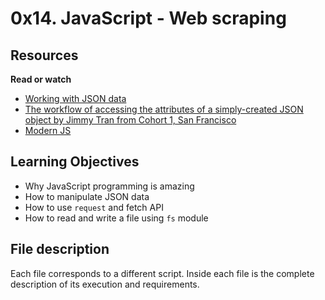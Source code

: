# 0x14. JavaScript - Web scraping

## Resources

**Read or watch**

- [Working with JSON data](https://developer.mozilla.org/en-US/docs/Learn/JavaScript/Objects/JSON)
- [The workflow of accessing the attributes of a simply-created JSON object by Jimmy Tran from Cohort 1, San Francisco](https://medium.com/@vietkieutie/the-workflow-of-accessing-the-attributes-of-a-simply-created-json-object-82a5b33e2319)
- [Modern JS](https://github.com/mbeaudru/modern-js-cheatsheet)

## Learning Objectives

- Why JavaScript programming is amazing
- How to manipulate JSON data
- How to use `request` and fetch API
- How to read and write a file using `fs` module

## File description

Each file corresponds to a different script. Inside each file is the complete description of its execution and requirements.
